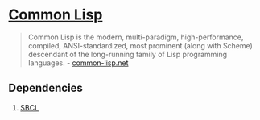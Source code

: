 # [Common Lisp](https://lisp-lang.org)

> Common Lisp is the modern, multi-paradigm, high-performance, compiled, ANSI-standardized, most prominent (along with Scheme) descendant of the long-running family of Lisp programming languages. - [common-lisp.net](https://common-lisp.net)

## Dependencies

1. [SBCL](http://www.sbcl.org)
